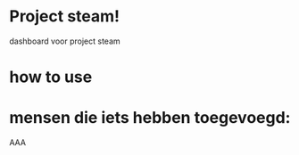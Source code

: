# Project steam!
dashboard voor project steam

# how to use

# mensen die iets hebben toegevoegd:
AAA
